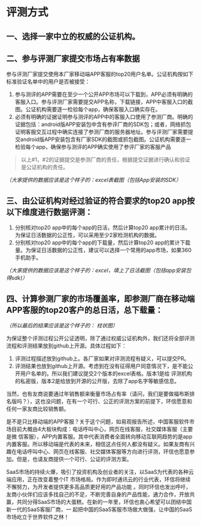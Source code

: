 # 评测方式

## 一、选择一家中立的权威的公证机构。

## 二、参与评测厂家提交市场占有率数据
参与评测厂家提交使用本厂家移动端APP客服的top20用户名单。公证机构按如下标准验证名单中的用户是否被接受：
1. 参与测评的APP需要在至少一个公开APP市场可以下载到，APP必须有明确的客服入口。参与评测厂家需要提交APP名称，下载链接，APP中客服入口的截图。公证机构需要逐一检验每个app，确保客服入口确实存在。
2. 必须有明确的证据证明参与测评的APP中的客服入口使用了参测厂商。明确的证据包括：android版APP安装包中含有参评厂商的SDK包；或者，网络抓包证明客服交互过程中确实连接了参测厂商的服务器地址。参与评测厂家需要提交android版APP安装包含有厂家SDK的截图或抓包截图。公证机构需要逐一检验每个app，确保参与测评的APP确实使用了参评厂家的客服产品


> 以上#1，#2的证据提交是参测厂商的责任，根据提交证据进行确认和验证是公证机构的责任。


_（大家提供的数据应该是这个样子的：excel表截图（包括App安装的SDK）_

## 三、由公证机构对经过验证的符合要求的top20 app按以下维度进行数据评测：
1. 分别核对top20 app中的每个app的日活，然后计算top20 app累计的日活。为保证日活数据的公正性，可以采用至少2家检测机构的数据。
2. 分别核对top20 app中的每个app的下载量，然后计算top20 app的累计下载量。为保证日活数据的公正性，建议可以选择一个常用的app市场，如果360手机助手。


_（大家提供的数据应该是这个样子的：excel，填上了日活截图（包括app安装包得sdk)）_

## 四、计算参测厂家的市场覆盖率，即参测厂商在移动端APP客服的top20客户的总日活，总下载量：

_（所以最后的结果应该是这个样子的： 柱状图）_


为保证整个评测过程公开公证透明，除了通过权威公证机构外，我们还将全部评测流程和评测结果放到github上开源。具体过程如下：

1. 评测过程描述放到github上。各厂家如果对评测流程有疑义，可以提交PR。
2. 评测结果也放到github上开源。考虑到在没有征得用户同意情况下，是不能公开用户名单的。所以我们建议提交2个版本的excel表格。版本1是给 评测机构的私密版，版本2是给放到开源的公开版，去除了app名字等敏感信息。

当然，也有友商说要通过年销售额来衡量市场占有率（请问，我们是要做福布斯排名版吗？），这也没问题，在有一个可行、公正的评测方案的前提下，环信愿意和任何一家友商比较销售额。

是不是只比移动端的APP客服？关于这个问题，如易观报告所述，中国客服软件市场目前大概由4大板块构成：电话呼叫中心，网页在线客服，社交媒体客服（主要是微 信客服），APP内置客服。其中代表消费者全面转向移动互联网趋势的是app内置客服。所以移动端是代表的未来，相信这点任何人都没有疑义。如果友商有兴趣在电话呼叫中心、网页在线客服、社交媒体客服等方向进行评测，环信也愿意参加。但是，也请友商提供一个可行、公证的评测方案。

SaaS市场的持续火爆，吸引了投资机构及创业者的关注，以SaaS为代表的各种云端应用，正在改变着整个IT 市场格局。作为即时通讯云的行业代表，环信将继续不懈努力，为开发者提供更多高品质更好用的产品功能 。同时环信也发出呼吁，友商小伙伴们应该多找自己的不足，不断完善自身的产品性能，通力合作，开放共赢，共同分得SaaS市场的大蛋糕。在新的一年里，环信也衷心希望可以团结中国新一代的SaaS客服厂商，一 起把中国的SaaS客服市场做大做强，让中国的SaaS市场屹立于世界软件之林！
